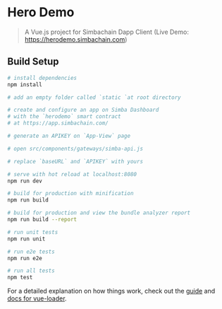 # Hero Demo

> A Vue.js project for Simbachain Dapp Client (Live Demo: https://herodemo.simbachain.com)

## Build Setup

``` bash
# install dependencies
npm install

# add an empty folder called `static `at root directory

# create and configure an app on Simba Dashboard 
# with the `herodemo` smart contract
# at https://app.simbachain.com/

# generate an APIKEY on `App-View` page

# open src/components/gateways/simba-api.js

# replace `baseURL` and `APIKEY` with yours

# serve with hot reload at localhost:8080
npm run dev

# build for production with minification
npm run build

# build for production and view the bundle analyzer report
npm run build --report

# run unit tests
npm run unit

# run e2e tests
npm run e2e

# run all tests
npm test
```

For a detailed explanation on how things work, check out the [guide](http://vuejs-templates.github.io/webpack/) and [docs for vue-loader](http://vuejs.github.io/vue-loader).

